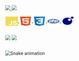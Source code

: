 <div>
  <a href="https://github.com/MrLuisC15">
  <img height="165em" src="https://github-readme-stats-mrluisc15.vercel.app/api?username=MrLuisC15&show_icons=true&theme=tokyonight"/>
  <img height="165em" src="https://github-readme-stats-mrluisc15.vercel.app/api/top-langs/?username=MrLuisC15&layout=compact&langs_count=16&theme=tokyonight"/>
</div>
<div style="display: inline_block"><br>
  <img align="center" alt="LuisC-Js" height="30" width="40" src="https://raw.githubusercontent.com/devicons/devicon/master/icons/javascript/javascript-plain.svg">
  <img align="center" alt="LuisC-HTML" height="30" width="40" src="https://raw.githubusercontent.com/devicons/devicon/master/icons/html5/html5-original.svg">
  <img align="center" alt="LuisC-CSS" height="30" width="40" src="https://raw.githubusercontent.com/devicons/devicon/master/icons/css3/css3-original.svg">
  <img align="center" alt="LuisC-PHP" height="30" width="40" src="https://raw.githubusercontent.com/devicons/devicon/master/icons/php/php-plain.svg">
  <img align="center" alt="LuisC-Lua" height="30" width="40" src="https://raw.githubusercontent.com/devicons/devicon/master/icons/lua/lua-plain.svg">
</div>
  
  ##
 
<div> 
  <a href = "mailto:mrluisc15@gmail.com"><img src="https://img.shields.io/badge/Gmail-D14836?style=for-the-badge&logo=gmail&logoColor=white" target="_blank"></a>
  <a href="https://www.linkedin.com/in/luis-carlos-marzal-de-la-concepci%C3%B3n-88a496213/" target="_blank"><img src="https://img.shields.io/badge/LinkedIn-0077B5?style=for-the-badge&logo=linkedin&logoColor=white" target="_blank"></a> 
</div>

  ##
  
  ![Snake animation](https://gist.githubusercontent.com/MrLuisC15/991b11610dae6a624723d689268cf951/raw/9c67525833081455d5607868fabd46fd2087b335/snake.svg)
 

